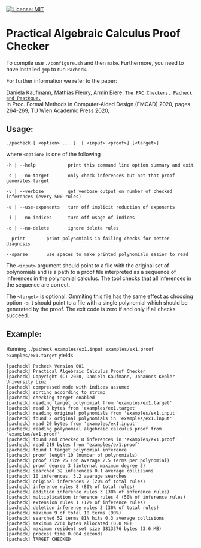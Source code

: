 [![License: MIT](https://img.shields.io/badge/License-MIT-yellow.svg)](https://opensource.org/licenses/MIT)

Practical Algebraic Calculus Proof Checker
=================================================

To compile use `./configure.sh` and then `make`.
Furthermore, you need to have installed `gmp` to run `Pacheck`.

For further information we refer to the paper:

Daniela Kaufmann, Mathias Fleury,  Armin Biere. 
 [`The PAC Checkers, Pacheck and Pastèque.`](http://fmv.jku.at/papers/KaufmannFleuryBiere-FMCAD20.pdf)  
In Proc. Formal Methods in Computer-Aided Design (FMCAD) 2020, pages 264-269, TU Wien Academic Press 2020, 


Usage: 
----------------------------------
`./pacheck [ <option> ... ]  [ <input> <proof>] [<target>]`

where `<option>` is one of the following

  `-h | --help            print this command line option summary and exit`  

  `-s | --no-target       only check inferences but not that proof generates target`  

  `-v | --verbose         get verbose output on number of checked inferences (every 500 rules)`  

  `-e | --use-exponents   turn off implicit reduction of exponents`  

  `-i | --no-indices      turn off usage of indices`   

  `-d | --no-delete       ignore delete rules`  

  `--print        print polynomials in failing checks for better diagnosis`  

  `--sparse       use spaces to make printed polynomials easier to read`  

The `<input>` argument should point to a file with the
original set of polynomials and <proof> is a path to a proof file
interpreted as a sequence of inferences in the polynomial calculus.
The tool checks that all inferences in the sequence are correct.

The `<target>` is optional. Ommiting this file has the same effect as choosing option `-s`
It should point to a file with a single polynomial which
should be generated by the proof.
The exit code is zero if and only if all checks succeed.

Example: 
----------------------------------
Running `./pacheck examples/ex1.input examples/ex1.proof examples/ex1.target` yields

`[pacheck] Pacheck Version 001`  
`[pacheck] Practical Algebraic Calculus Proof Checker`  
`[pacheck] Copyright (C) 2020, Daniela Kaufmann, Johannes Kepler University Linz`  
`[pacheck] compressed mode with indices assumed`  
`[pacheck] sorting according to strcmp`  
`[pacheck] checking target enabled`  
`[pacheck] reading target polynomial from 'examples/ex1.target'`  
`[pacheck] read 8 bytes from 'examples/ex1.target'`  
`[pacheck] reading original polynomials from 'examples/ex1.input'`  
`[pacheck] found 2 original polynomials in 'examples/ex1.input'`  
`[pacheck] read 20 bytes from 'examples/ex1.input'`  
`[pacheck] reading polynomial algebraic calculus proof from 'examples/ex1.proof'`  
`[pacheck] found and checked 8 inferences in 'examples/ex1.proof'`  
`[pacheck] read 219 bytes from 'examples/ex1.proof'`  
`[pacheck] found 1 target polynomial inference`  
`[pacheck] proof length 10 (number of polynomials)`  
`[pacheck] proof size 25 (on average 2.5 terms per polynomial)`  
`[pacheck] proof degree 3 (internal maximum degree 3)`  
`[pacheck] searched 32 inferences 0.1 average collisions`  
`[pacheck] 10 inferences, 3.2 average searches`  
`[pacheck] original inferences 2 (20% of total rules)`  
`[pacheck] inference rules 8 (80% of total rules)`  
`[pacheck] addition inference rules 3 (38% of inference rules)`  
`[pacheck] multiplication inference rules 4 (50% of inference rules)`  
`[pacheck] extension rules 1 (12% of inference rules)`  
`[pacheck] deletion inference rules 3 (30% of total rules)`  
`[pacheck] maximum 9 of total 10 terms (90%)`  
`[pacheck] searched 52 terms 81% hits 0.3 average collisions`  
`[pacheck] maximum 2261 bytes allocated (0.0 MB)`  
`[pacheck] maximum resident set size 3813376 bytes (3.6 MB)`  
`[pacheck] process time 0.004 seconds`  
`[pacheck] TARGET CHECKED` 
